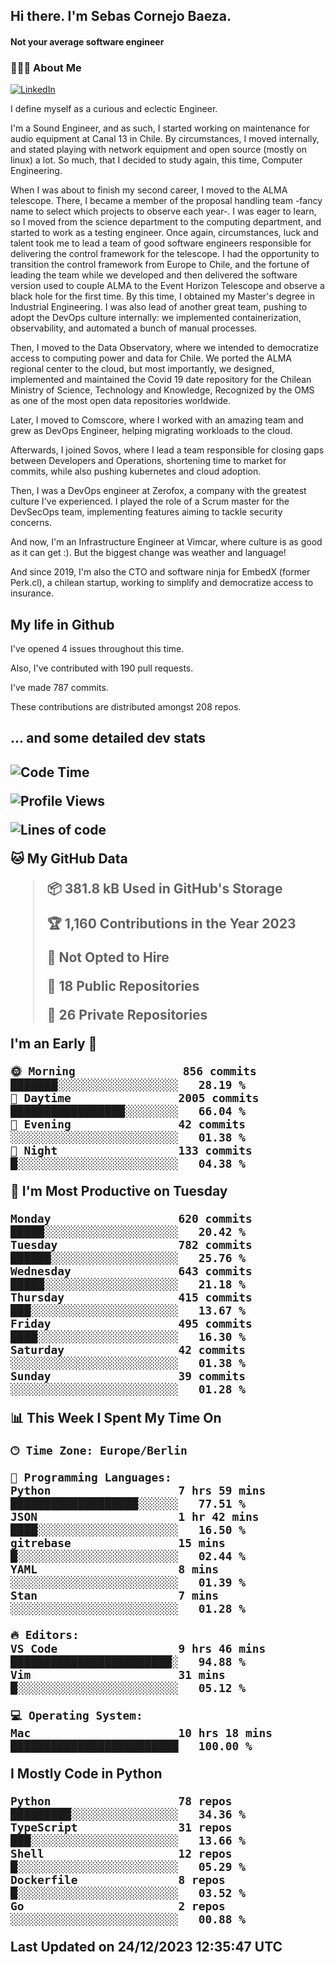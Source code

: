<h2> Hi there.  I'm Sebas Cornejo Baeza.</h2>
<h4> Not your average software engineer</h4>
<h3> 👨🏻‍💻 About Me </h3>
<a href="http://linkedin.com/in/sebastian-cornejo-baeza/"><img alt="LinkedIn" src="https://img.shields.io/badge/Sebas%20Cornejo%20-informational?style=appveyor&logo=linkedin"></a>


I define myself as a curious and eclectic Engineer.

I'm a Sound Engineer, and as such, I started working on maintenance for audio equipment at Canal 13 in Chile.
By circumstances, I moved internally, and stated playing with network equipment and open source (mostly on linux) 
a lot. So much, that I decided to study again, this time, Computer Engineering.

When I was about to finish my second career, I moved to the ALMA telescope. There, I became a member of the proposal handling team
-fancy name to select which projects to observe each year-. 
I was eager to learn, so I moved from the science department to the computing department, and started to work as 
a testing engineer. Once again, circumstances, luck and talent took me to lead a team of good software engineers 
responsible for delivering the control framework for the telescope. I had the opportunity to transition the control framework from
Europe to Chile, and the fortune of leading the team while we developed and then delivered the software
version used to couple ALMA to the Event Horizon Telescope and observe a black hole for the first time.
By this time, I obtained my Master's degree in Industrial Engineering.
I was also lead of another great team, pushing to adopt the DevOps culture internally: we implemented containerization, observability, and automated a bunch of manual processes.

Then, I moved to the Data Observatory, where we intended to democratize access to computing power
and data for Chile. We ported the ALMA regional center to the cloud, but most importantly, we designed, implemented
and maintained the Covid 19 date repository for the Chilean Ministry of Science, Technology and Knowledge, Recognized by the OMS as one of the most open
data repositories worldwide.

Later, I moved to Comscore, where I worked with an amazing team and grew as DevOps Engineer, helping migrating workloads to the cloud.

Afterwards, I joined Sovos, where I lead a team responsible for closing gaps between Developers and Operations, shortening time to market for commits, while
also pushing kubernetes and cloud adoption.

Then, I was a DevOps engineer at Zerofox, a company with the greatest culture I've experienced. I played the role of a Scrum master for the DevSecOps team,
implementing features aiming to tackle security concerns.

And now, I'm an Infrastructure Engineer at Vimcar, where culture is as good as it can get :). But the biggest change was weather and language!
 
And since 2019, I'm also the CTO and software ninja for EmbedX (former Perk.cl), a chilean startup, working to simplify and democratize access to insurance.

<h2> My life in Github </h2>

I've opened 4 issues throughout this time.

Also, I've contributed with 190 pull requests.

I've made 787 commits.

These contributions are distributed amongst 208 repos.

<h2>... and some detailed dev stats<h2>

<!--START_SECTION:waka-->
![Code Time](http://img.shields.io/badge/Code%20Time-615%20hrs%2057%20mins-blue)

![Profile Views](http://img.shields.io/badge/Profile%20Views-26-blue)

![Lines of code](https://img.shields.io/badge/From%20Hello%20World%20I%27ve%20Written-1.2%20million%20lines%20of%20code-blue)

**🐱 My GitHub Data** 

> 📦 381.8 kB Used in GitHub's Storage 
 > 
> 🏆 1,160 Contributions in the Year 2023
 > 
> 🚫 Not Opted to Hire
 > 
> 📜 18 Public Repositories 
 > 
> 🔑 26 Private Repositories 
 > 
**I'm an Early 🐤** 

```text
🌞 Morning                856 commits         ███████░░░░░░░░░░░░░░░░░░   28.19 % 
🌆 Daytime                2005 commits        █████████████████░░░░░░░░   66.04 % 
🌃 Evening                42 commits          ░░░░░░░░░░░░░░░░░░░░░░░░░   01.38 % 
🌙 Night                  133 commits         █░░░░░░░░░░░░░░░░░░░░░░░░   04.38 % 
```
📅 **I'm Most Productive on Tuesday** 

```text
Monday                   620 commits         █████░░░░░░░░░░░░░░░░░░░░   20.42 % 
Tuesday                  782 commits         ██████░░░░░░░░░░░░░░░░░░░   25.76 % 
Wednesday                643 commits         █████░░░░░░░░░░░░░░░░░░░░   21.18 % 
Thursday                 415 commits         ███░░░░░░░░░░░░░░░░░░░░░░   13.67 % 
Friday                   495 commits         ████░░░░░░░░░░░░░░░░░░░░░   16.30 % 
Saturday                 42 commits          ░░░░░░░░░░░░░░░░░░░░░░░░░   01.38 % 
Sunday                   39 commits          ░░░░░░░░░░░░░░░░░░░░░░░░░   01.28 % 
```


📊 **This Week I Spent My Time On** 

```text
🕑︎ Time Zone: Europe/Berlin

💬 Programming Languages: 
Python                   7 hrs 59 mins       ███████████████████░░░░░░   77.51 % 
JSON                     1 hr 42 mins        ████░░░░░░░░░░░░░░░░░░░░░   16.50 % 
gitrebase                15 mins             █░░░░░░░░░░░░░░░░░░░░░░░░   02.44 % 
YAML                     8 mins              ░░░░░░░░░░░░░░░░░░░░░░░░░   01.39 % 
Stan                     7 mins              ░░░░░░░░░░░░░░░░░░░░░░░░░   01.28 % 

🔥 Editors: 
VS Code                  9 hrs 46 mins       ████████████████████████░   94.88 % 
Vim                      31 mins             █░░░░░░░░░░░░░░░░░░░░░░░░   05.12 % 

💻 Operating System: 
Mac                      10 hrs 18 mins      █████████████████████████   100.00 % 
```

**I Mostly Code in Python** 

```text
Python                   78 repos            █████████░░░░░░░░░░░░░░░░   34.36 % 
TypeScript               31 repos            ███░░░░░░░░░░░░░░░░░░░░░░   13.66 % 
Shell                    12 repos            █░░░░░░░░░░░░░░░░░░░░░░░░   05.29 % 
Dockerfile               8 repos             █░░░░░░░░░░░░░░░░░░░░░░░░   03.52 % 
Go                       2 repos             ░░░░░░░░░░░░░░░░░░░░░░░░░   00.88 % 
```




 Last Updated on 24/12/2023 12:35:47 UTC
<!--END_SECTION:waka-->
